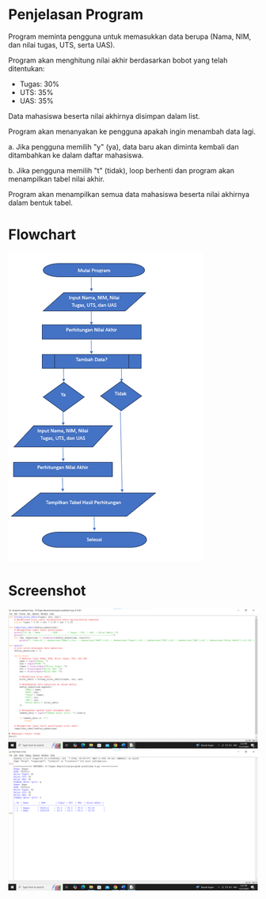 # Penjelasan Program
Program meminta pengguna untuk memasukkan data  berupa (Nama, NIM, dan nilai tugas, UTS, serta UAS). 

Program akan menghitung nilai akhir berdasarkan bobot yang telah ditentukan:
- Tugas: 30%
- UTS: 35%
- UAS: 35%

Data mahasiswa beserta nilai akhirnya disimpan dalam list.

Program akan menanyakan ke pengguna apakah ingin menambah data lagi.

a. Jika pengguna memilih "y" (ya), data baru akan diminta kembali dan ditambahkan ke dalam daftar mahasiswa.

b. Jika pengguna memilih "t" (tidak), loop berhenti dan program akan menampilkan tabel nilai akhir.

Program akan menampilkan semua data mahasiswa beserta nilai akhirnya dalam bentuk tabel.

# Flowchart
![Teks Alternatif](flowchartp6.png)

# Screenshot
![Teks Alternatif](p6ss2.png)
![Teks Alternatif](p6ss1.png)
